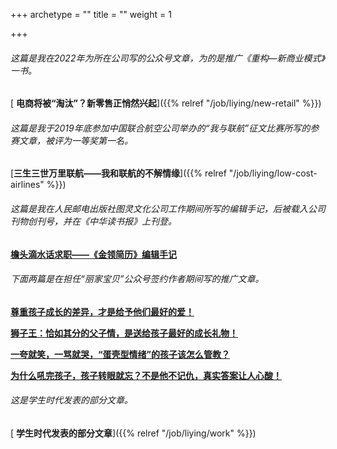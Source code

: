 +++
archetype = ""
title = ""
weight = 1

+++



###### 这篇是我在2022年为所在公司写的公众号文章，为的是推广《重构—新商业模式》一书。

[ **电商将被“淘汰”？新零售正悄然兴起**]({{% relref "/job/liying/new-retail" %}})	

###### 这篇是我于2019年底参加中国联合航空公司举办的“我与联航”征文比赛所写的参赛文章，被评为一等奖第一名。

 [**三生三世万里联航——我和联航的不解情缘**]({{% relref "/job/liying/low-cost-airlines" %}})	

###### 这篇是我在人民邮电出版社图灵文化公司工作期间所写的编辑手记，后被载入公司刊物创刊号，并在《中华读书报》上刊登。

[**檐头滴水话求职——《金领简历》编辑手记**](https://m.ituring.com.cn/article/1143)	

###### 下面两篇是在担任“丽家宝贝”公众号签约作者期间写的推广文章。

[**尊重孩子成长的差异，才是给予他们最好的爱！**](https://mp.weixin.qq.com/s/-iGJ0DaEEWiC2E8l232iyg)

[**狮子王：恰如其分的父子情，是送给孩子最好的成长礼物！**](https://mp.weixin.qq.com/s/AtDFXU97VeivxK8Y-BDCCg)

[**一夸就笑，一骂就哭，“蛋壳型情绪”的孩子该怎么管教？**](https://mp.weixin.qq.com/s/COI74P8gP_ZFjJThjvMD6A)

[**为什么吼完孩子，孩子转眼就忘？不是他不记仇，真实答案让人心酸！**](https://mp.weixin.qq.com/s/TBi9OE-yj-kdFRbfWyZTLA)

###### 这是学生时代发表的部分文章。

[ **学生时代发表的部分文章**]({{% relref "/job/liying/work" %}})

